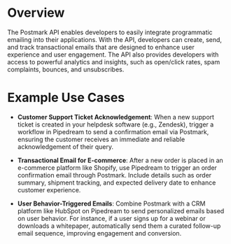 # Overview

The Postmark API enables developers to easily integrate programmatic emailing into their applications. With the API, developers can create, send, and track transactional emails that are designed to enhance user experience and user engagement. The API also provides developers with access to powerful analytics and insights, such as open/click rates, spam complaints, bounces, and unsubscribes.

# Example Use Cases

- **Customer Support Ticket Acknowledgement**: When a new support ticket is created in your helpdesk software (e.g., Zendesk), trigger a workflow in Pipedream to send a confirmation email via Postmark, ensuring the customer receives an immediate and reliable acknowledgement of their query.

- **Transactional Email for E-commerce**: After a new order is placed in an e-commerce platform like Shopify, use Pipedream to trigger an order confirmation email through Postmark. Include details such as order summary, shipment tracking, and expected delivery date to enhance customer experience.

- **User Behavior-Triggered Emails**: Combine Postmark with a CRM platform like HubSpot on Pipedream to send personalized emails based on user behavior. For instance, if a user signs up for a webinar or downloads a whitepaper, automatically send them a curated follow-up email sequence, improving engagement and conversion.
